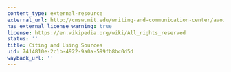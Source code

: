 ```yaml
---
content_type: external-resource
external_url: http://cmsw.mit.edu/writing-and-communication-center/avoiding-plagiarism/
has_external_license_warning: true
license: https://en.wikipedia.org/wiki/All_rights_reserved
status: ''
title: Citing and Using Sources
uid: 7414810e-2c1b-4922-9a0a-599fb8bc0d5d
wayback_url: ''
---
```

